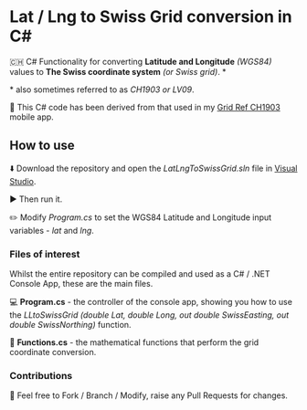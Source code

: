 # Lat / Lng to Swiss Grid conversion in C#
🇨🇭 C# Functionality for converting **Latitude and Longitude** *(WGS84)* values to **The Swiss coordinate system** *(or Swiss grid)*. \*

\* also sometimes referred to as *CH1903 or LV09*.

📱 This C# code has been derived from that used in my [Grid Ref CH1903](https://www.mike-irving.co.uk/portfolio/mobile-apps/grid-ref-ch1903/) mobile app.

## How to use

⬇️ Download the repository and open the *LatLngToSwissGrid.sln* file in [Visual Studio](https://visualstudio.microsoft.com/).

▶️ Then run it.

✏️ Modify *Program.cs* to set the WGS84 Latitude and Longitude input variables - *lat* and *lng*.

### Files of interest

Whilst the entire repository can be compiled and used as a C# / .NET Console App, these are the main files.

💻 **Program.cs** - the controller of the console app, showing you how to use the *LLtoSwissGrid (double Lat, double Long, out double SwissEasting, out double SwissNorthing)* function.

🔢 **Functions.cs** - the mathematical functions that perform the grid coordinate conversion.

### Contributions

🍴 Feel free to Fork / Branch / Modify, raise any Pull Requests for changes.
